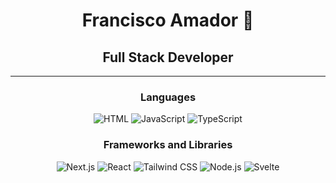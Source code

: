 <h1 align="center">Francisco Amador 🌌</h1>

<h2 align="center">
  <strong>Full Stack Developer</strong>
</h2>

---

<h3 align="center">Languages</h3>
<p align="center">
  <img src="https://img.shields.io/badge/Html-orange?style=for-the-badge&logo=HTML5&logoColor=white" alt="HTML">
  <img src="https://img.shields.io/badge/Javascript-gray?style=for-the-badge&logo=JavaScript" alt="JavaScript">
  <img src="https://img.shields.io/badge/Typescript-blue?style=for-the-badge&logo=Typescript&logoColor=white" alt="TypeScript">
</p>

<h3 align="center">Frameworks and Libraries</h3>
<p align="center">
  <img src="https://img.shields.io/badge/Next.js-black?style=for-the-badge&logo=Next.js" alt="Next.js">
  <img src="https://img.shields.io/badge/react-blue?style=for-the-badge&logo=react&logoColor=white" alt="React">
  <img src="https://img.shields.io/badge/Tailwind%20css-%2361DAFB?style=for-the-badge&logo=Tailwind%20css&logoColor=white" alt="Tailwind CSS">
  <img src="https://img.shields.io/badge/Node.js-%235FA04E?style=for-the-badge&logo=Node.js&logoColor=white" alt="Node.js">
  <img src="https://img.shields.io/badge/Svelte-%23FF3E00?style=for-the-badge&logo=Svelte&logoColor=white" alt="Svelte">
</p>
